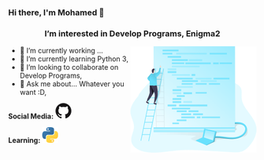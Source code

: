 ### Hi there, I'm Mohamed 👋
<h3 align="center">I’m interested in Develop Programs, Enigma2</h3>

<img align='right' src='https://raw.githubusercontent.com/MOHAMED19OS/MOHAMED19OS/main/illustration.png'>


- 🔭 I’m currently working ...
- 🌱 I’m currently learning Python 3,
- 👯 I’m looking to collaborate on Develop Programs,
- 💬 Ask me about... Whatever you want :D,

**Social Media:**
[![GitHub](icons/github.png)](https://github.com/MOHAMED19OS)

**Learning:**
<a href="https://www.python.org/" title="Python"><img src="icons/python.png" /></a>

